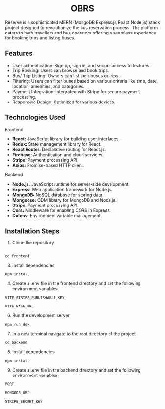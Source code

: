 <h1 align="center" id="title">OBRS</h1>


<p id="description">Reserve is a sophisticated MERN (MongoDB Express.js React Node.js) stack project designed to revolutionize the bus reservation process. The platform caters to both travellers and bus operators offering a seamless experience for booking trips and listing buses.


## Features

- User authentication: Sign up, sign in, and secure access to features.
- Trip Booking: Users can browse and book trips.
- Bus/ Trip Listing: Owners can list their buses or trips.
- Filtering: Users can filter buses based on various criteria like time, date, location, amenities, and categories.
- Payment Integration: Integrated with Stripe for secure payment processing.
- Responsive Design: Optimized for various devices.

## Technologies Used

Frontend

- **React:** JavaScript library for building user interfaces.
- **Redux:** State management library for React.
- **React Router:** Declarative routing for React.js.
- **Firebase:** Authentication and cloud services.
- **Stripe:** Payment processing API.
- **Axios:** Promise-based HTTP client.

Backend

- **Node.js:** JavaScript runtime for server-side development.
- **Express:** Web application framework for Node.js.
- **MongoDB:** NoSQL database for storing data.
- **Mongoose:** ODM library for MongoDB and Node.js.
- **Stripe:** Payment processing API.
- **Cors:** Middleware for enabling CORS in Express.
- **Dotenv:** Environment variable management.

## Installation Steps

1. Clone the repository

```

```

```
cd frontend
```

3. install dependencies

```
npm install
```

4. Create a .env file in the frontend directory and set the following environment variables

```
VITE_STRIPE_PUBLISHABLE_KEY
```

```
VITE_BASE_URL
```

6. Run the development server

```
npm run dev
```

7. In a new terminal navigate to the root directory of the project

```
cd backend
```

8. Install dependencies

```
npm install
```

9. Create a .env file in the backend directory and set the following environment variables

```
PORT
```

```
MONGODB_URI
```

```
STRIPE_SECRET_KEY
```


